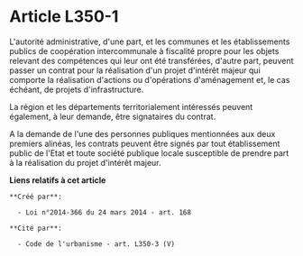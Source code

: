 # Article L350-1

L'autorité administrative, d'une part, et les communes et les établissements publics de coopération intercommunale à
fiscalité propre pour les objets relevant des compétences qui leur ont été transférées, d'autre part, peuvent passer un
contrat pour la réalisation d'un projet d'intérêt majeur qui comporte la réalisation d'actions ou d'opérations d'aménagement
et, le cas échéant, de projets d'infrastructure.

La région et les départements territorialement intéressés peuvent également, à leur demande, être signataires du contrat.

A la demande de l'une des personnes publiques mentionnées aux deux premiers alinéas, les contrats peuvent être signés par
tout établissement public de l'Etat et toute société publique locale susceptible de prendre part à la réalisation du projet
d'intérêt majeur.

**Liens relatifs à cet article**

	**Créé par**:

	  - Loi n°2014-366 du 24 mars 2014 - art. 168

	**Cité par**:

	  - Code de l'urbanisme - art. L350-3 (V)
